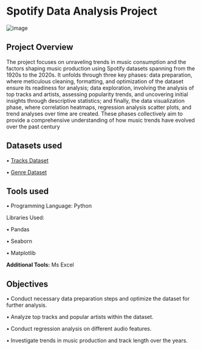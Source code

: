 # **Spotify Data Analysis Project**

![image](https://github.com/user-attachments/assets/f292ecaf-8203-475d-ae50-4feb79980323)


## **Project Overview**

The project focuses on unraveling trends in music consumption and the factors shaping music production using Spotify datasets spanning from the 1920s to the 2020s. It unfolds through three key phases: data preparation, where meticulous cleaning, formatting, and optimization of the dataset ensure its readiness for analysis; data exploration, involving the analysis of top tracks and artists, assessing popularity trends, and uncovering initial insights through descriptive statistics; and finally, the data visualization phase, where correlation heatmaps, regression analysis scatter plots, and trend analyses over time are created. These phases collectively aim to provide a comprehensive understanding of how music trends have evolved over the past century


## **Datasets used**

•	[Tracks Dataset](https://www.kaggle.com/datasets/lehaknarnauli/spotify-datasets)

•	[Genre Dataset](https://www.kaggle.com/datasets/zaheenhamidani/ultimate-spotify-tracks-db)

## **Tools used**

•	Programming Language: Python

Libraries Used:

•	Pandas

•	Seaborn

•	Matplotlib

**Additional Tools:** Ms Excel

## **Objectives**

•	Conduct necessary data preparation steps and optimize the dataset for further analysis.

•	Analyze top tracks and popular artists within the dataset.

•	Conduct regression analysis on different audio features.

•	Investigate trends in music production and track length over the years.

